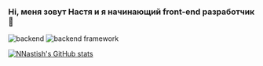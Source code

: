 ### Hi, меня зовут Настя и я начинающий front-end разработчик 👋

![backend](https://img.shields.io/badge/node.js-backend-informational?style=flat&logo=node.js&logoColor=white&color=2bbc8a)
![backend framework](https://img.shields.io/badge/framework-express-informational?style=flat&logo=express&logoColor=white&color=2bbc8a)

[![NNastish's GitHub stats](https://github-readme-stats.vercel.app/api?username=NNastish)](https://github.com/anuraghazra/github-readme-stats)


<!--
**NNastish/NNastish** is a ✨ _special_ ✨ repository because its `README.md` (this file) appears on your GitHub profile.

Here are some ideas to get you started:

- 🔭 I’m currently working on ...
- 🌱 I’m currently learning ...
- 👯 I’m looking to collaborate on ...
- 🤔 I’m looking for help with ...
- 💬 Ask me about ...
- 📫 How to reach me: ...
- 😄 Pronouns: ...
- ⚡ Fun fact: ...
-->
